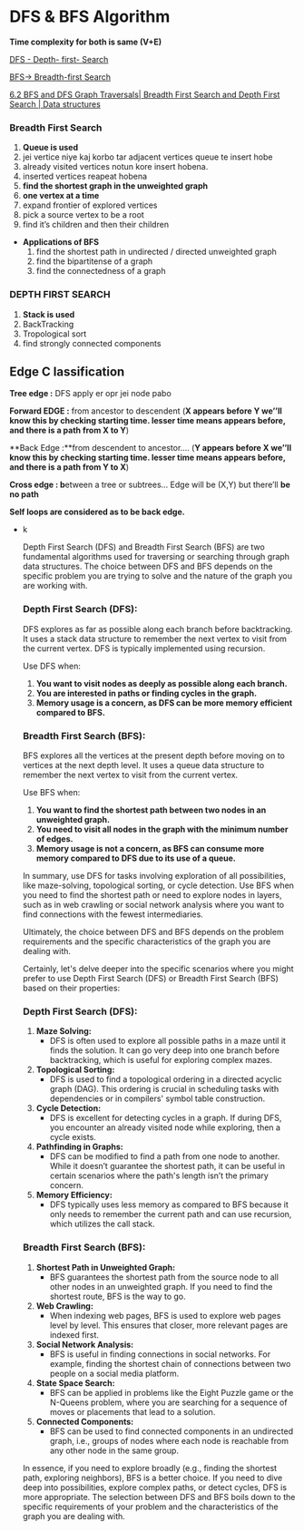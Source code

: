 # DFS & BFS Algorithm

**Time complexity for  both is same (V+E)**

[DFS - Depth- first- Search](DFS%20&%20BFS%20Algorithm%20be45239904504e80a1245642ca40d278/DFS%20-%20Depth-%20first-%20Search%20c31b88a325574a838697f4974edaa4d0.md)

[BFS→ Breadth-first Search](DFS%20&%20BFS%20Algorithm%20be45239904504e80a1245642ca40d278/BFS%E2%86%92%20Breadth-first%20Search%2068f3e3df266d4d24ad02abe788b96b9d.md)

[6.2 BFS and DFS Graph Traversals| Breadth First Search and Depth First Search | Data structures](https://youtu.be/vf-cxgUXcMk?si=p_iB22pd2N5znVQS)

### Breadth First  Search

1. **Queue is used**
2. jei vertice niye kaj korbo tar adjacent vertices queue te insert hobe
3. already visited vertices notun kore insert hobena.
4. inserted vertices reapeat hobena
5. **find the shortest graph in the unweighted graph**
6. **one vertex at a time**
7. expand frontier of explored vertices
8. pick a source vertex to be a root
9. find it’s children and then their children

- **Applications of BFS**
    1. find the shortest path in undirected / directed unweighted graph
    2. find the bipartitense of a graph
    3. find the connectedness of a graph
    

### DEPTH FIRST SEARCH

1. **Stack is used**
2. BackTracking
3. Tropological sort
4. find strongly connected components

## Edge C lassification

**Tree edge :** DFS apply er opr jei node pabo

**Forward EDGE :** from ancestor to descendent
(**X appears before Y we’’ll know this by checking starting time. lesser time means appears before, and there is a path from X to Y**)

**Back Edge :**from descendent to ancestor…. (**Y appears before X we’’ll know this by checking starting time. lesser time means appears before, and there is a path from Y to X**)

**Cross edge : b**etween a tree or subtrees… Edge will be (X,Y) but there’ll **be no path**

**Self loops are considered as to be back edge.**

- k
    
    Depth First Search (DFS) and Breadth First Search (BFS) are two fundamental algorithms used for traversing or searching through graph data structures. The choice between DFS and BFS depends on the specific problem you are trying to solve and the nature of the graph you are working with.
    
    ### Depth First Search (DFS):
    
    DFS explores as far as possible along each branch before backtracking. It uses a stack data structure to remember the next vertex to visit from the current vertex. DFS is typically implemented using recursion.
    
    Use DFS when:
    
    1. **You want to visit nodes as deeply as possible along each branch.**
    2. **You are interested in paths or finding cycles in the graph.**
    3. **Memory usage is a concern, as DFS can be more memory efficient compared to BFS.**
    
    ### Breadth First Search (BFS):
    
    BFS explores all the vertices at the present depth before moving on to vertices at the next depth level. It uses a queue data structure to remember the next vertex to visit from the current vertex.
    
    Use BFS when:
    
    1. **You want to find the shortest path between two nodes in an unweighted graph.**
    2. **You need to visit all nodes in the graph with the minimum number of edges.**
    3. **Memory usage is not a concern, as BFS can consume more memory compared to DFS due to its use of a queue.**
    
    In summary, use DFS for tasks involving exploration of all possibilities, like maze-solving, topological sorting, or cycle detection. Use BFS when you need to find the shortest path or need to explore nodes in layers, such as in web crawling or social network analysis where you want to find connections with the fewest intermediaries.
    
    Ultimately, the choice between DFS and BFS depends on the problem requirements and the specific characteristics of the graph you are dealing with.
    
    Certainly, let's delve deeper into the specific scenarios where you might prefer to use Depth First Search (DFS) or Breadth First Search (BFS) based on their properties:
    
    ### Depth First Search (DFS):
    
    1. **Maze Solving:**
        - DFS is often used to explore all possible paths in a maze until it finds the solution. It can go very deep into one branch before backtracking, which is useful for exploring complex mazes.
    2. **Topological Sorting:**
        - DFS is used to find a topological ordering in a directed acyclic graph (DAG). This ordering is crucial in scheduling tasks with dependencies or in compilers' symbol table construction.
    3. **Cycle Detection:**
        - DFS is excellent for detecting cycles in a graph. If during DFS, you encounter an already visited node while exploring, then a cycle exists.
    4. **Pathfinding in Graphs:**
        - DFS can be modified to find a path from one node to another. While it doesn’t guarantee the shortest path, it can be useful in certain scenarios where the path's length isn’t the primary concern.
    5. **Memory Efficiency:**
        - DFS typically uses less memory as compared to BFS because it only needs to remember the current path and can use recursion, which utilizes the call stack.
    
    ### Breadth First Search (BFS):
    
    1. **Shortest Path in Unweighted Graph:**
        - BFS guarantees the shortest path from the source node to all other nodes in an unweighted graph. If you need to find the shortest route, BFS is the way to go.
    2. **Web Crawling:**
        - When indexing web pages, BFS is used to explore web pages level by level. This ensures that closer, more relevant pages are indexed first.
    3. **Social Network Analysis:**
        - BFS is useful in finding connections in social networks. For example, finding the shortest chain of connections between two people on a social media platform.
    4. **State Space Search:**
        - BFS can be applied in problems like the Eight Puzzle game or the N-Queens problem, where you are searching for a sequence of moves or placements that lead to a solution.
    5. **Connected Components:**
        - BFS can be used to find connected components in an undirected graph, i.e., groups of nodes where each node is reachable from any other node in the same group.
    
    In essence, if you need to explore broadly (e.g., finding the shortest path, exploring neighbors), BFS is a better choice. If you need to dive deep into possibilities, explore complex paths, or detect cycles, DFS is more appropriate. The selection between DFS and BFS boils down to the specific requirements of your problem and the characteristics of the graph you are dealing with.